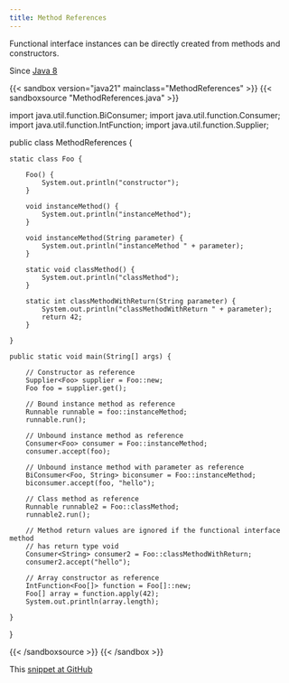 ```yaml
---
title: Method References
---
```


Functional interface instances can be directly created from methods and
 constructors.

Since [Java 8](/jdk/8/)

{{< sandbox version="java21" mainclass="MethodReferences" >}}
{{< sandboxsource "MethodReferences.java" >}}

import java.util.function.BiConsumer;
import java.util.function.Consumer;
import java.util.function.IntFunction;
import java.util.function.Supplier;

public class MethodReferences {

	static class Foo {

		Foo() {
			System.out.println("constructor");
		}

		void instanceMethod() {
			System.out.println("instanceMethod");
		}

		void instanceMethod(String parameter) {
			System.out.println("instanceMethod " + parameter);
		}

		static void classMethod() {
			System.out.println("classMethod");
		}

		static int classMethodWithReturn(String parameter) {
			System.out.println("classMethodWithReturn " + parameter);
			return 42;
		}

	}

	public static void main(String[] args) {

		// Constructor as reference
		Supplier<Foo> supplier = Foo::new;
		Foo foo = supplier.get();

		// Bound instance method as reference
		Runnable runnable = foo::instanceMethod;
		runnable.run();

		// Unbound instance method as reference
		Consumer<Foo> consumer = Foo::instanceMethod;
		consumer.accept(foo);

		// Unbound instance method with parameter as reference
		BiConsumer<Foo, String> biconsumer = Foo::instanceMethod;
		biconsumer.accept(foo, "hello");

		// Class method as reference
		Runnable runnable2 = Foo::classMethod;
		runnable2.run();

		// Method return values are ignored if the functional interface method
		// has return type void
		Consumer<String> consumer2 = Foo::classMethodWithReturn;
		consumer2.accept("hello");

		// Array constructor as reference
		IntFunction<Foo[]> function = Foo[]::new;
		Foo[] array = function.apply(42);
		System.out.println(array.length);

	}

}

{{< /sandboxsource >}}
{{< /sandbox >}}

This [snippet at GitHub](https://github.com/marchof/io.javaalmanac.snippets/tree/master/src/main/java/io/javaalmanac/snippets/language/MethodReferences.java)

